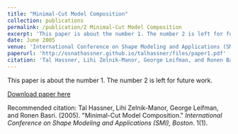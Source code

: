 ```yaml
---
title: "Minimal-Cut Model Composition"
collection: publications
permalink: /publication/2 Minimal-Cut Model Composition
excerpt: 'This paper is about the number 1. The number 2 is left for future work.'
date: June 2005
venue: 'International Conference on Shape Modeling and Applications (SMI), Boston'
paperurl: 'http://osnathassner.github.io/talhassner/files/paper1.pdf'
citation: 'Tal Hassner, Lihi Zelnik-Manor, George Leifman, and Ronen Basri. (2005). &quot;Minimal-Cut Model Composition.&quot; <i>International Conference on Shape Modeling and Applications (SMI), Boston</i>. 1(1).'
---
```

This paper is about the number 1. The number 2 is left for future work.

[Download paper here](http://osnathassner.github.io/talhassner/files/paper1.pdf)

Recommended citation: Tal Hassner, Lihi Zelnik-Manor, George Leifman, and Ronen Basri. (2005). "Minimal-Cut Model Composition." <i>International Conference on Shape Modeling and Applications (SMI), Boston</i>. 1(1).
